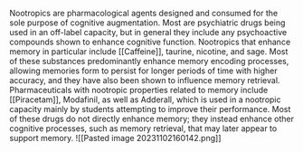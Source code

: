 Nootropics are pharmacological agents designed and consumed for the sole purpose of cognitive augmentation. Most are psychiatric drugs being used in an off-label capacity, but in general they include any psychoactive compounds shown to enhance cognitive function. Nootropics that enhance memory in particular include [[Caffeine]], taurine, nicotine, and sage. Most of these substances predominantly enhance memory encoding processes, allowing memories form to persist for longer periods of time with higher accuracy, and they have also been shown to influence memory retrieval. Pharmaceuticals with nootropic properties related to memory include [[Piracetam]], Modafinil, as well as Adderall, which is used in a nootropic capacity mainly by students attempting to improve their performance. Most of these drugs do not directly enhance memory; they instead enhance other cognitive processes, such as memory retrieval, that may later appear to support memory.
![[Pasted image 20231102160142.png]]